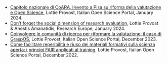 
- [Capitolo nazionale di CoARA, l’evento a Pisa su riforma della valutazione e Open Science](https://open-science.it/-/capitolo-nazionale-di-coara-l-evento-a-pisa-su-riforma-della-valutazione-e-open-science), Lottie Provost, Italian Open Science Portal, January 2024.
- [Don’t forget the social dimension of research evaluation](https://www.researchprofessionalnews.com/rr-news-europe-views-of-europe-2024-1-don-t-forget-the-social-dimension-of-research-evaluation/), Lottie Provost & Anestis Amanatidis, Research Europe, January 2024.
- [Coinvolgere le comunità di ricerca per riformare la valutazione: il caso di GraspOS](https://open-science.it/article?rpk=279673), Lottie Provost, Italian Open Science Portal, December 2023.
- [Come facilitare reperibilità e riuso dei materiali formativi sulla scienza aperta: i principi FAIR applicati al training](https://open-science.it/article?rpk=234513&prs_sel=p_researcher&tpc_sel=t_openscience), Lottie Provost, Italian Open Science Portal, December 2022. 